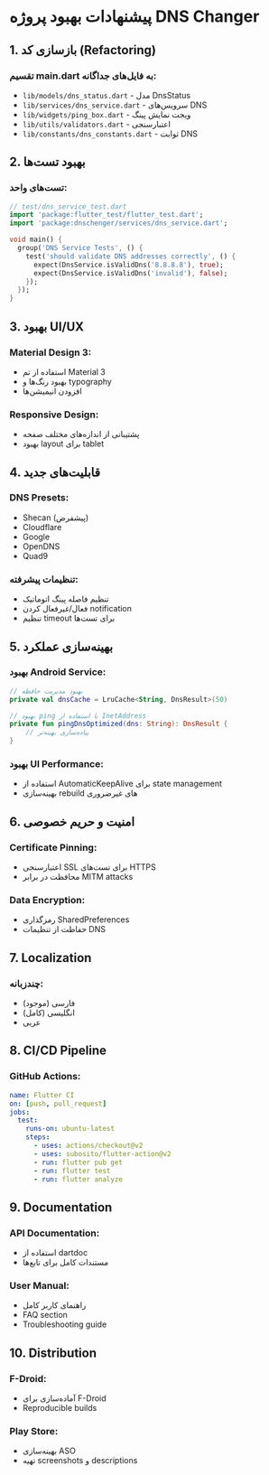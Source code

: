 # پیشنهادات بهبود پروژه DNS Changer

## 1. بازسازی کد (Refactoring)

### تقسیم main.dart به فایل‌های جداگانه:
- `lib/models/dns_status.dart` - مدل DnsStatus
- `lib/services/dns_service.dart` - سرویس‌های DNS
- `lib/widgets/ping_box.dart` - ویجت نمایش پینگ
- `lib/utils/validators.dart` - اعتبارسنجی
- `lib/constants/dns_constants.dart` - ثوابت DNS

## 2. بهبود تست‌ها

### تست‌های واحد:
```dart
// test/dns_service_test.dart
import 'package:flutter_test/flutter_test.dart';
import 'package:dnschenger/services/dns_service.dart';

void main() {
  group('DNS Service Tests', () {
    test('should validate DNS addresses correctly', () {
      expect(DnsService.isValidDns('8.8.8.8'), true);
      expect(DnsService.isValidDns('invalid'), false);
    });
  });
}
```

## 3. بهبود UI/UX

### Material Design 3:
- استفاده از تم Material 3
- بهبود رنگ‌ها و typography
- افزودن انیمیشن‌ها

### Responsive Design:
- پشتیبانی از اندازه‌های مختلف صفحه
- بهبود layout برای tablet

## 4. قابلیت‌های جدید

### DNS Presets:
- Shecan (پیشفرض)
- Cloudflare
- Google
- OpenDNS
- Quad9

### تنظیمات پیشرفته:
- تنظیم فاصله پینگ اتوماتیک
- فعال/غیرفعال کردن notification
- تنظیم timeout برای تست‌ها

## 5. بهینه‌سازی عملکرد

### بهبود Android Service:
```kotlin
// بهبود مدیریت حافظه
private val dnsCache = LruCache<String, DnsResult>(50)

// بهبود ping با استفاده از InetAddress
private fun pingDnsOptimized(dns: String): DnsResult {
    // پیاده‌سازی بهینه‌تر
}
```

### بهبود UI Performance:
- استفاده از AutomaticKeepAlive برای state management
- بهینه‌سازی rebuild های غیرضروری

## 6. امنیت و حریم خصوصی

### Certificate Pinning:
- اعتبارسنجی SSL برای تست‌های HTTPS
- محافظت در برابر MITM attacks

### Data Encryption:
- رمزگذاری SharedPreferences
- حفاظت از تنظیمات DNS

## 7. Localization

### چندزبانه:
- فارسی (موجود)
- انگلیسی (کامل)
- عربی

## 8. CI/CD Pipeline

### GitHub Actions:
```yaml
name: Flutter CI
on: [push, pull_request]
jobs:
  test:
    runs-on: ubuntu-latest
    steps:
      - uses: actions/checkout@v2
      - uses: subosito/flutter-action@v2
      - run: flutter pub get
      - run: flutter test
      - run: flutter analyze
```

## 9. Documentation

### API Documentation:
- استفاده از dartdoc
- مستندات کامل برای تابع‌ها

### User Manual:
- راهنمای کاربر کامل
- FAQ section
- Troubleshooting guide

## 10. Distribution

### F-Droid:
- آماده‌سازی برای F-Droid
- Reproducible builds

### Play Store:
- بهینه‌سازی ASO
- تهیه screenshots و descriptions
